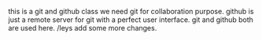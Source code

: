 this is a git and github class
we need git for collaboration purpose.
github is just a remote server for git with a perfect user interface.
git and github both are used here.
/leys add some more changes.
